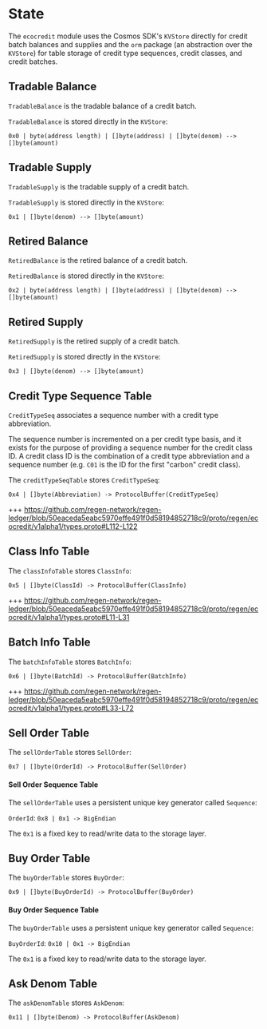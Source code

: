 # State

The `ecocredit` module uses the Cosmos SDK's `KVStore` directly for credit batch balances and supplies and the `orm` package (an abstraction over the `KVStore`) for table storage of credit type sequences, credit classes, and credit batches.

## Tradable Balance

`TradableBalance` is the tradable balance of a credit batch.

`TradableBalance` is stored directly in the `KVStore`:

`0x0 | byte(address length) | []byte(address) | []byte(denom) --> []byte(amount)`

## Tradable Supply

`TradableSupply` is the tradable supply of a credit batch.

`TradableSupply` is stored directly in the `KVStore`:

`0x1 | []byte(denom) --> []byte(amount)`

## Retired Balance

`RetiredBalance` is the retired balance of a credit batch.

`RetiredBalance` is stored directly in the `KVStore`:

`0x2 | byte(address length) | []byte(address) | []byte(denom) --> []byte(amount)`

## Retired Supply

`RetiredSupply` is the retired supply of a credit batch.

`RetiredSupply` is stored directly in the `KVStore`:

`0x3 | []byte(denom) --> []byte(amount)`

## Credit Type Sequence Table

`CreditTypeSeq` associates a sequence number with a credit type abbreviation.

The sequence number is incremented on a per credit type basis, and it exists for the purpose of providing a sequence number for the credit class ID. A credit class ID is the combination of a credit type abbreviation and a sequence number (e.g. `C01` is the ID for the first "carbon" credit class).

The `creditTypeSeqTable` stores `CreditTypeSeq`:

`0x4 | []byte(Abbreviation) -> ProtocolBuffer(CreditTypeSeq)`

+++ https://github.com/regen-network/regen-ledger/blob/50eaceda5eabc5970effe491f0d58194852718c9/proto/regen/ecocredit/v1alpha1/types.proto#L112-L122

## Class Info Table

The `classInfoTable` stores `ClassInfo`:

`0x5 | []byte(ClassId) -> ProtocolBuffer(ClassInfo)`

+++ https://github.com/regen-network/regen-ledger/blob/50eaceda5eabc5970effe491f0d58194852718c9/proto/regen/ecocredit/v1alpha1/types.proto#L11-L31

## Batch Info Table

The `batchInfoTable` stores `BatchInfo`:

`0x6 | []byte(BatchId) -> ProtocolBuffer(BatchInfo)`

+++ https://github.com/regen-network/regen-ledger/blob/50eaceda5eabc5970effe491f0d58194852718c9/proto/regen/ecocredit/v1alpha1/types.proto#L33-L72

## Sell Order Table

The `sellOrderTable` stores `SellOrder`:

`0x7 | []byte(OrderId) -> ProtocolBuffer(SellOrder)`

<!-- TODO: add code snippet following #613 -->

#### Sell Order Sequence Table

The `sellOrderTable` uses a persistent unique key generator called `Sequence`:

`OrderId`: `0x8 | 0x1 -> BigEndian`

The `0x1` is a fixed key to read/write data to the storage layer.

## Buy Order Table

The `buyOrderTable` stores `BuyOrder`:

`0x9 | []byte(BuyOrderId) -> ProtocolBuffer(BuyOrder)`

<!-- TODO: add code snippet following #613 -->

#### Buy Order Sequence Table

The `buyOrderTable` uses a persistent unique key generator called `Sequence`:

`BuyOrderId`: `0x10 | 0x1 -> BigEndian`

The `0x1` is a fixed key to read/write data to the storage layer.

## Ask Denom Table

The `askDenomTable` stores `AskDenom`:

`0x11 | []byte(Denom) -> ProtocolBuffer(AskDenom)`

<!-- TODO: add code snippet following #613 -->